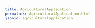 ```yaml
---
title: AgriculturalApplication
permalink: AgriculturalApplication.html
jsonid: agriculturalapplication
---
```

